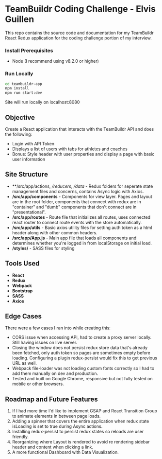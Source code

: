 # TeamBuildr Coding Challenge - Elvis Guillen

This repo contains the source code and documentation for my TeamBuildr React Redux application for the coding challenge portion of my interview.

### Install Prerequisites

* Node (I recommend using v8.2.0 or higher)

### Run Locally

```sh
cd teambuildr-app
npm install
npm run start:dev
```

Site will run locally on localhost:8080

## Objective

Create a React application that interacts with the TeamBuildr API and does the following:
- Login with API Token
- Displays a list of users with tabs for athletes and coaches
- Bonus: Style header with user properties and display a page with basic user information

## Site Structure

- **/src/app/actions, */reducers, */data** - Redux folders for seperate state management files and concerns, contains Async logic with Axios.
- **/src/app/components** - Components for view layer. Pages and layout are in the root folder, components that connect with redux are in "container" and "dumb" components that don't connect are in "presentational".
- **/src/app/routes** - Route file that initializes all routes, uses connected react router to connect route events with the store automatically.
- **/src/app/utils** - Basic axios utility files for setting auth token as a html header along with other common headers.
- **/src/app/App.js** - Main app file that loads all components and determines whether you're logged in from localStorage on initial load.
- **/styles/** - SASS files for styling

## Tools Used

- **React**
- **Redux** 
- **Webpack**
- **Bootstrap**
- **SASS** 
- **Axios**

## Edge Cases

There were a few cases I ran into while creating this:

- CORS issue when accessing API, had to create a proxy server locally. Still having issues on live server.
- Closing the window does not persist redux store data that's already been fetched, only auth token so pages are sometimes empty before loading.  Configuring a plugin redux-persist would fix this to get previous URL as well.
- Webpack file-loader was not loading custom fonts correctly so I had to add them manually on dev and production.
- Tested and built on Google Chrome, responsive but not fully tested on mobile or other browsers.


## Roadmap and Future Features

1. If I had more time I'd like to implement GSAP and React Transition Group to animate elements in between page loads.
2. Adding a spinner that covers the entire application when redux state isLoading is set to true during Async actions.
3. Installing redux-persist to persist redux states so reloads are user friendly.
4. Reorganizing where Layout is rendered to avoid re rendering sidebar header and content when clicking a link.
5. A more functional Dashboard with Data Visualization.